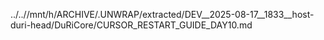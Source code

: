 ../..//mnt/h/ARCHIVE/.UNWRAP/extracted/DEV__2025-08-17__1833__host-duri-head/DuRiCore/CURSOR_RESTART_GUIDE_DAY10.md